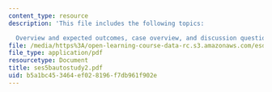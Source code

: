 ```yaml
---
content_type: resource
description: 'This file includes the following topics:

  Overview and expected outcomes, case overview, and discussion questions.'
file: /media/https%3A/open-learning-course-data-rc.s3.amazonaws.com/esd-932-technology-policy-organizations-spring-2005/b5a1bc453464ef028196f7db961f902e_ses5bautostudy2.pdf
file_type: application/pdf
resourcetype: Document
title: ses5bautostudy2.pdf
uid: b5a1bc45-3464-ef02-8196-f7db961f902e
---
```

